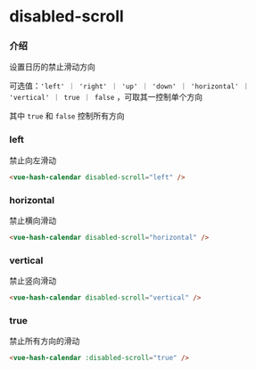 # disabled-scroll

### 介绍

设置日历的禁止滑动方向

可选值：`'left' ｜ 'right' ｜ 'up' ｜ 'down' ｜ 'horizontal' ｜ 'vertical' ｜ true ｜ false` ，可取其一控制单个方向

其中 `true` 和 `false` 控制所有方向

### left

禁止向左滑动

```html
<vue-hash-calendar disabled-scroll="left" />
```

### horizontal

禁止横向滑动

```html
<vue-hash-calendar disabled-scroll="horizontal" />
```

### vertical

禁止竖向滑动

```html
<vue-hash-calendar disabled-scroll="vertical" />
```

### true

禁止所有方向的滑动

```html
<vue-hash-calendar :disabled-scroll="true" />
```
